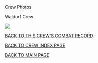 
Crew Photos






 




Waldorf Crew  
  

![](Waldorf.jpg)
  
  

[BACK TO THIS CREW'S COMBAT RECORD](../crews/Waldorf.md)  

[BACK TO CREW INDEX PAGE](../000crews.md)  

[BACK TO MAIN PAGE](../index.md)


